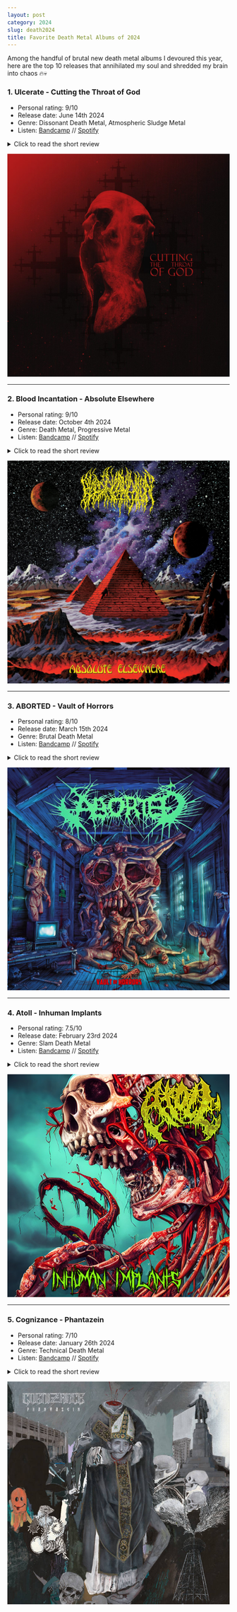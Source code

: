 ```yaml
---
layout: post
category: 2024
slug: death2024
title: Favorite Death Metal Albums of 2024
---
```


Among the handful of brutal new death metal albums I devoured this year, here are the top 10 releases that annihilated my soul and shredded my brain into chaos 🔥💀

### 1. Ulcerate - Cutting the Throat of God 

- Personal rating: 9/10
- Release date: June 14th 2024
- Genre: Dissonant Death Metal, Atmospheric Sludge Metal
- Listen: [Bandcamp](https://ulcerate.bandcamp.com/album/cutting-the-throat-of-god) // [Spotify](https://open.spotify.com/album/1JS5Xf3DiLfVAb904ZGlyT?si=iqqQy8hxQV2lkWxba0-NGg)

<details>
  <summary>Click to read the short review</summary>
  <p>
    At this point, Ulcerate has firmly cemented itself as one of the greatest dissonant atmospheric extreme metal bands ever. While they’re not usually known for crafting memorable individual songs, 
    their previous album shifted gears by bringing in more coherent song structures and distinct themes without losing their signature dark, somber atmosphere and technical brilliance. 
    This new album continues down that path, and to me, it doesn’t feel like repetition. Instead, it feels like they’ve refined and perfected the approach they introduced earlier. 
    After listening to this album over 10 times, I can confidently say it stands as one of the greatest musical achievements I’ve ever experienced.
  </p>
</details>

![Ulcerate - Cutting the Throat of God](/img/2024/24d1.jpg)

---

### 2. Blood Incantation - Absolute Elsewhere 

- Personal rating: 9/10
- Release date: October 4th 2024
- Genre: Death Metal, Progressive Metal
- Listen: [Bandcamp](https://bloodincantation.bandcamp.com/album/absolute-elsewhere) // [Spotify](https://open.spotify.com/album/7hriIeLMviZKpNfcXgpsd8?si=O7wX98b8REevo7oU059hMQ)
<details>
  <summary>Click to read the short review</summary>
  <p>
    Pink Floyd-ish death metal ? Yes, This album feels like a seamless blend of Pink Floyd, Nile, and maybe even a bit of Opeth. 
    It doesn't bring much new to the table in terms of innovation, but honestly, it's such a solid combination that it doesn't need to. 
    I love how the album flows between mellow, progressive moments and sharp shifts back into classic old-school death metal. 
    The opening track is incredible, and there are plenty of standout moments scattered throughout. 
    The way they shift intensity throughout the album—kind of like a prog-death rollercoaster—is really well done and makes for an engaging listen.
  </p>
</details>

![Blood Incantation - Absolute Elsewhere](/img/2024/24d3.jpg)

---

### 3. ABORTED - Vault of Horrors

- Personal rating: 8/10
- Release date: March 15th 2024
- Genre: Brutal Death Metal
- Listen: [Bandcamp](https://abortedmetal.bandcamp.com/album/vault-of-horrors) // [Spotify](https://open.spotify.com/album/7yEhJNdsi60V7iBxHiVAWE?si=y5k_rEHOS9OLTyQ0Ga8lJA)

<details>
  <summary>Click to read the short review</summary>
  <p>
    With Aborted, you know exactly what you’re getting—unrelenting brutality and riffs flying in every direction. Over the past 15 years, 
    they’ve been nothing short of consistent, getting heavier and more technical with every release. 
    And this album? Yet another masterpiece, perfectly embodying what brutal death metal is all about 🖤.
  </p>
</details>

![ABORTED - Vault of Horrors](/img/2024/24d2.jpg)

---

### 4. Atoll - Inhuman Implants 

- Personal rating: 7.5/10
- Release date: February 23rd 2024
- Genre: Slam Death Metal
- Listen: [Bandcamp](https://uniqueleaderrecords.bandcamp.com/album/inhuman-implants?search_page_id=3910984300&search_sig=a75332c9aa5e3df064e3ea00aeccdf57) // [Spotify](https://open.spotify.com/album/5L2TXkXpZuDWpA5mRHDKsZ?si=4ZjiS5CjSreVFWK7xBTScw)

<details>
  <summary>Click to read the short review</summary>
  <p>
   Underrated pick of this year. This is one hell of a stinky album! Goddamn, this went so hard and blew my brains! That bass hits like a freight train—reminds me of the newer Cryptopsy stuff. 
     There’s definitely an old-school vibe to it that I can’t get enough of. Good shit, for real!!
  </p>
</details>

![Atoll - Inhuman Implants](/img/2024/24d4.jpg)

---

### 5. Cognizance - Phantazein

- Personal rating: 7/10
- Release date: January 26th 2024
- Genre: Technical Death Metal
- Listen: [Bandcamp](https://cognizance.bandcamp.com/album/phantazein) // [Spotify](https://open.spotify.com/album/0RE2FAR3iWqj1Di5Yra2GJ?si=SWzMIkPLRPOconhW7SbkMA)

<details>
  <summary>Click to read the short review</summary>
  <p>
   I stumbled upon these guys this year, thanks to a recommendation from some Twitter pals. I gave this album a listen, and man, it’s such a dope album from start to finish. 
    The story they tell is solid, and the quality of both the content and execution is top-notch. This is a great example of what a technical death metal album should be—complex, precise, and absolutely brutal. 
    After hearing this, I went and checked out a couple of their other albums in their discography, and it’s all great stuff.
  </p>
</details>

![Cognizance - Phantazein](/img/2024/24d5.jpg)
